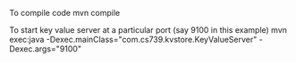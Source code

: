 To compile code
mvn compile

To start key value server at a particular port (say 9100 in this example)
mvn exec:java -Dexec.mainClass="com.cs739.kvstore.KeyValueServer" -Dexec.args="9100"

